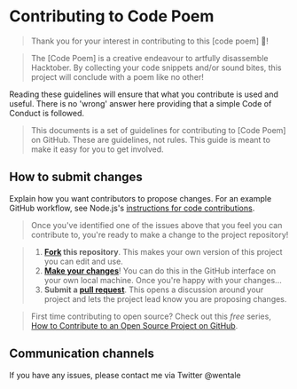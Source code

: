 # Contributing to Code Poem

>Thank you for your interest in contributing to this [code poem] :tada:! 

>The [Code Poem] is a creative endeavour to artfully disassemble Hacktober. By collecting your code snippets and/or sound bites, this project will conclude with a poem like no other! 

Reading these guidelines will ensure that what you contribute is used and useful. There is no 'wrong' answer here providing that a simple Code of Conduct is followed.

>This documents is a set of guidelines for contributing to [Code Poem] on GitHub. These are guidelines, not rules. This guide is meant to make it easy for you to get involved.

## How to submit changes

Explain how you want contributors to propose changes. For an example GitHub workflow, see Node.js's [instructions for code contributions](https://github.com/nodejs/node/blob/master/CONTRIBUTING.md#code-contributions).

> Once you've identified one of the issues above that you feel you can contribute to, you're ready to make a change to the project repository!
 
> 1. **[Fork](https://help.github.com/articles/fork-a-repo/) this repository**. This makes your own version of this project you can edit and use.
> 2. **[Make your changes](https://guides.github.com/activities/forking/#making-changes)**! You can do this in the GitHub interface on your own local machine. Once you're happy with your changes...
> 3. **Submit a [pull request](https://help.github.com/articles/proposing-changes-to-a-project-with-pull-requests/)**. This opens a discussion around your project and lets the project lead know you are proposing changes.

> First time contributing to open source? Check out this *free* series, [How to Contribute to an Open Source Project on GitHub](https://egghead.io/series/how-to-contribute-to-an-open-source-project-on-github).

## Communication channels

If you have any issues, please contact me via Twitter @wentale
